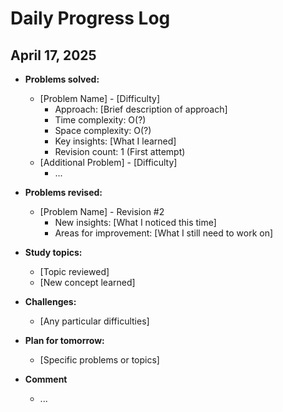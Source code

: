 # Daily Progress Log

## April 17, 2025
- **Problems solved:**
  - [Problem Name] - [Difficulty]
    - Approach: [Brief description of approach]
    - Time complexity: O(?)
    - Space complexity: O(?)
    - Key insights: [What I learned]
    - Revision count: 1 (First attempt)
  - [Additional Problem] - [Difficulty]
    - ...

- **Problems revised:**
  - [Problem Name] - Revision #2
    - New insights: [What I noticed this time]
    - Areas for improvement: [What I still need to work on]

- **Study topics:**
  - [Topic reviewed]
  - [New concept learned]

- **Challenges:**
  - [Any particular difficulties]

- **Plan for tomorrow:**
  - [Specific problems or topics]

- **Comment**
  - ...